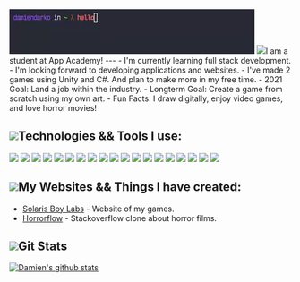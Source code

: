 <img src="./name.gif">  
<img src="https://img.icons8.com/plasticine/2x/saving-book.png" height="30px">I am a student at App Academy!    
---    
- I'm currently learning full stack development.
- I'm looking forward to developing applications and websites.  
- I've made 2 games using Unity and C#. And plan to make more in my free time.
- 2021 Goal: Land a job within the industry.  
- Longterm Goal: Create a game from scratch using my own art.  
- Fun Facts: I draw digitally, enjoy video games, and love horror movies!

<img src="https://img.icons8.com/cotton/2x/wrench--v2.png" height="20px">Technologies && Tools I use:
---  
![](https://img.shields.io/badge/Editor-Sublime-informational?style=flat&logo=Sublime-Text&logoColor=white&color=00bbff) ![](https://img.shields.io/badge/Editor-Vs_Code-informational?style=flat&logo=Visual-Studio-Code&logoColor=white&color=00bbff) ![](https://img.shields.io/badge/Code-JavaScript-informational?style=flat&logo=JavaScript&logoColor=white&color=00bbff) ![](https://img.shields.io/badge/Code-Python-informational?style=flat&logo=Python&logoColor=white&color=00bbff) ![](https://img.shields.io/badge/Tools-Flask-informational?style=flat&logo=Flask&logoColor=white&color=00bbff) ![](https://img.shields.io/badge/Code-HTML-informational?style=flat&logo=HTML5&logoColor=white&color=00bbff) ![](https://img.shields.io/badge/Code-Code-informational?style=flat&logo=CSS3&logoColor=white&color=00bbff) ![](https://img.shields.io/badge/Code-Markdown-informational?style=flat&logo=Markdown&logoColor=white&color=00bbff) ![](https://img.shields.io/badge/Tools-npm-informational?style=flat&logo=NPM&logoColor=white&color=00bbff) ![](https://img.shields.io/badge/Tools-Express-informational?style=flat&logo=Express&logoColor=white&color=00bbff) ![](https://img.shields.io/badge/Tools-React-informational?style=flat&logo=React&logoColor=white&color=00bbff) ![](https://img.shields.io/badge/Tools-Redux-informational?style=flat&logo=Redux&logoColor=white&color=00bbff) ![](https://img.shields.io/badge/Tools-Nodemon-informational?style=flat&logo=Nodemon&logoColor=white&color=00bbff) ![](https://img.shields.io/badge/Tools-Node.js-informational?style=flat&logo=Node.js&logoColor=white&color=00bbff) ![](https://img.shields.io/badge/Tools-Git-informational?style=flat&logo=Git&logoColor=white&color=00bbff) ![](https://img.shields.io/badge/Tools-PostgreSQL-informational?style=flat&logo=PostgreSQL&logoColor=white&color=00bbff) ![](https://img.shields.io/badge/Browser-Firefox-informational?style=flat&logo=Firefox-Browser&logoColor=white&color=00bbff) ![](https://img.shields.io/badge/OS-Win10-informational?style=flat&logo=Windows&logoColor=white&color=00bbff) ![](https://img.shields.io/badge/Tools-Postman-informational?style=flat&logo=Postman&logoColor=white&color=00bbff)

<img src="https://img.icons8.com/cotton/2x/web-design.png" height="20px">My Websites && Things I have created:
---
- [Solaris Boy Labs][mygames] - Website of my games.   
- [Horrorflow][horrorflow] - Stackoverflow clone about horror films.


<img src="https://img.icons8.com/dusk/2x/statistics.png" height="20px" padding-top="5px">Git Stats
---
[![Damien's github stats](https://github-readme-stats.vercel.app/api?username=djangothesolarboy&show_icons=true&theme=dark)](https://github.com/djangothesolarboy/github-readme-stats)

[mygames]: https://solarisboylabs.com
[horrorflow]: https://horrorflow.herokuapp.com
[damiendarko.com]: https://damiendarko.com
